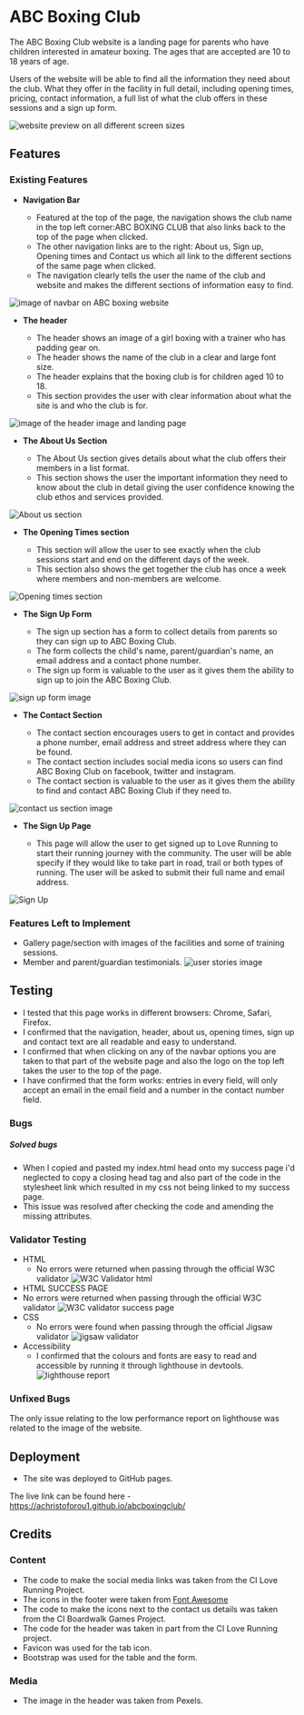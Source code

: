 # ABC Boxing Club

The ABC Boxing Club website is a landing page for parents who have children interested in amateur boxing. The ages that are accepted are 10 to 18 years of age.

Users of the website will be able to find all the information they need about the club. What they offer in the facility in full detail, including opening times, pricing, contact information, a full list of what the club offers in these sessions and a sign up form. 

![website preview on all different screen sizes](assets/images/pexels-sabel-blanco-662810-1544774.jpg)

## Features 



### Existing Features

- __Navigation Bar__

  - Featured at the top of the page, the navigation shows the club name in the top left corner:ABC BOXING CLUB that also links back to the top of the page when clicked.
  - The other navigation links are to the right: About us, Sign up, Opening times and Contact us which all link to the different sections of the same page when clicked.
  - The navigation clearly tells the user the name of the club and website and makes the different sections of information easy to find. 

![image of navbar on ABC boxing website](navbar-1.png)

- __The header__

  - The header shows an image of a girl boxing with a trainer who has padding gear on. 
  - The header shows the name of the club in a clear and large font size.
  - The header explains that the boxing club is for children aged 10 to 18.
  - This section provides the user with clear information about what the site is and who the club is for.

![image of the header image and landing page](<header image landing page.png>)

- __The About Us Section__

  - The About Us section gives details about what the club offers their members in a list format.
  - This section shows the user the important information they need to know about the club in detail giving the user confidence knowing the club ethos and services provided. 

![About us section](<About us-1.png>)

- __The Opening Times section__

  - This section will allow the user to see exactly when the club sessions start and end on the different days of the week.
  - This section also shows the get together the club has once a week where members and non-members are welcome. 

![Opening times section](<opening times.png>)

- __The Sign Up Form__ 

  - The sign up section has a form to collect details from parents so they can sign up to ABC Boxing Club.
  - The form collects the child's name, parent/guardian's name, an email address and a contact phone number.
  - The sign up form is valuable to the user as it gives them the ability to sign up to join the ABC Boxing Club.

![sign up form image](<sign up.png>)

- __The Contact Section__

  - The contact section encourages users to get in contact and provides a phone number, email address and street address where they can be found.
  - The contact section includes social media icons so users can find ABC Boxing Club on facebook, twitter and instagram.
  - The contact section is valuable to the user as it gives them the ability to find and contact ABC Boxing Club if they need to.

![contact us section image](<contact us.png>)
- __The Sign Up Page__

  - This page will allow the user to get signed up to Love Running to start their running journey with the community. The user will be able specify if they would like to take part in road, trail or both types of running. The user will be asked to submit their full name and email address. 

![Sign Up](https://github.com/lucyrush/readme-template/blob/master/media/love_running_signup.png)



### Features Left to Implement

- Gallery page/section with images of the facilities and some of training sessions.
- Member and parent/guardian testimonials.
![user stories image](<user stories.png>)

## Testing 

- I tested that this page works in different browsers: Chrome, Safari, Firefox.
- I confirmed that the navigation, header, about us, opening times, sign up and contact text are all readable and easy to understand.
- I confirmed that when clicking on any of the navbar options you are taken to that part of the website page and also the logo on the top left takes the user to the top of the page.
- I have confirmed that the form works: entries in every field, will only accept an email in the email field and a number in the contact number field.

### Bugs

##### Solved bugs

- When I copied and pasted my index.html head onto my success page i'd neglected to copy a closing head tag and also part of the code in the stylesheet link which resulted in my css not being linked to my success page.
- This issue was resolved after checking the code and amending the missing attributes.



### Validator Testing 

- HTML
  - No errors were returned when passing through the official W3C validator
![W3C Validator html](<html checker.png>)
- HTML SUCCESS PAGE
 - No errors were returned when passing through the official W3C validator
 ![W3C validator success page](<html success.png>)
- CSS
  - No errors were found when passing through the official Jigsaw validator
![jigsaw validator](<css validator.png>)
- Accessibility
   - I confirmed that the colours and fonts are easy to read and accessible by running it through lighthouse in devtools.
   ![lighthouse report](lighthouse.png)


### Unfixed Bugs

The only issue relating to the low performance report on lighthouse was related to the image of the website.

## Deployment

- The site was deployed to GitHub pages. 

The live link can be found here - https://achristoforou1.github.io/abcboxingclub/


## Credits 

 ### Content 

 - The code to make the social media links was taken from the CI Love Running Project.
- The icons in the footer were taken from [Font Awesome](https://fontawesome.com/)
- The code to make the icons next to the contact us details was taken from the CI Boardwalk Games Project.
- The code for the header was taken in part from the CI Love Running project.
- Favicon was used for the tab icon.
- Bootstrap was used for the table and the form.

### Media

- The image in the header was taken from Pexels.





